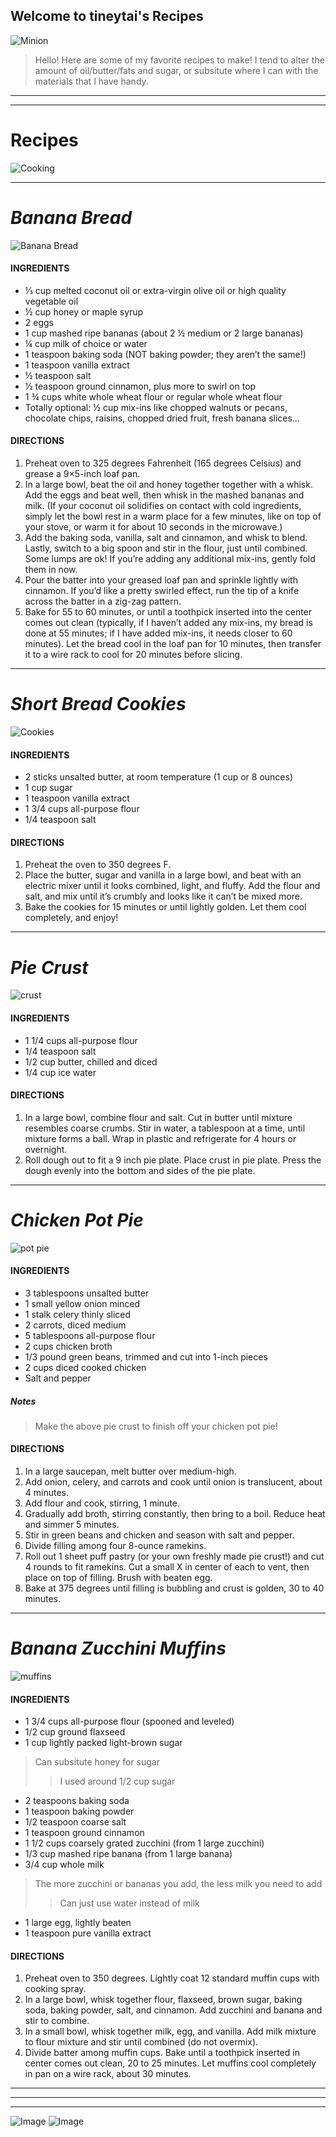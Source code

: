 ## Welcome to tineytai's Recipes

![Minion](https://s-media-cache-ak0.pinimg.com/736x/48/bd/3f/48bd3f6e928d7cb4b8d499cb0f96b8a8--despicable-minions-funny-minion.jpg)

> Hello! Here are some of my favorite recipes to make! I tend to alter the amount of oil/butter/fats and sugar, or subsitute where I can with the materials that I have handy.

* * *
* * *

# Recipes
![Cooking](https://encrypted-tbn0.gstatic.com/images?q=tbn:ANd9GcQaIyz-8jkJYvB937us09-yD37T14deWP2043wlisS2TFSRodISKQ)
* * *

# _Banana Bread_
![Banana Bread](http://hiddenponies.com/wp-content/uploads/2016/08/5-banana-loaf-7-900x732.jpg)

#### INGREDIENTS
* ⅓ cup melted coconut oil or extra-virgin olive oil or high quality vegetable oil
* ½ cup honey or maple syrup
* 2 eggs
* 1 cup mashed ripe bananas (about 2 ½ medium or 2 large bananas)
* ¼ cup milk of choice or water
* 1 teaspoon baking soda (NOT baking powder; they aren’t the same!)
* 1 teaspoon vanilla extract
* ½ teaspoon salt
* ½ teaspoon ground cinnamon, plus more to swirl on top
* 1 ¾ cups white whole wheat flour or regular whole wheat flour
* Totally optional: ½ cup mix-ins like chopped walnuts or pecans, chocolate chips, raisins, chopped dried fruit, fresh banana slices…

#### DIRECTIONS
1. Preheat oven to 325 degrees Fahrenheit (165 degrees Celsius) and grease a 9×5-inch loaf pan.
2. In a large bowl, beat the oil and honey together together with a whisk. Add the eggs and beat well, then whisk in the mashed bananas and milk. (If your coconut oil solidifies on contact with cold ingredients, simply let the bowl rest in a warm place for a few minutes, like on top of your stove, or warm it for about 10 seconds in the microwave.)
3. Add the baking soda, vanilla, salt and cinnamon, and whisk to blend. Lastly, switch to a big spoon and stir in the flour, just until combined. Some lumps are ok! If you’re adding any additional mix-ins, gently fold them in now.
4. Pour the batter into your greased loaf pan and sprinkle lightly with cinnamon. If you’d like a pretty swirled effect, run the tip of a knife across the batter in a zig-zag pattern.
5. Bake for 55 to 60 minutes, or until a toothpick inserted into the center comes out clean (typically, if I haven’t added any mix-ins, my bread is done at 55 minutes; if I have added mix-ins, it needs closer to 60 minutes). Let the bread cool in the loaf pan for 10 minutes, then transfer it to a wire rack to cool for 20 minutes before slicing.

* * *

# _Short Bread Cookies_
![Cookies](https://imagesvc.timeincapp.com/v3/mm/image?url=https%3A%2F%2Fcdn-image.foodandwine.com%2Fsites%2Fdefault%2Ffiles%2Fstyles%2Fmedium_2x%2Fpublic%2F2012-r-xl-lemon-shortbread-cookies.jpg%3Fitok%3DA0k-AmtD&w=700&q=85)

#### INGREDIENTS
* 2 sticks unsalted butter, at room temperature (1 cup or 8 ounces)
* 1 cup sugar
* 1 teaspoon vanilla extract
* 1 3/4 cups all-purpose flour
* 1/4 teaspoon salt

#### DIRECTIONS
1. Preheat the oven to 350 degrees F.
2. Place the butter, sugar and vanilla in a large bowl, and beat with an electric mixer until it looks combined, light, and fluffy. Add the flour and salt, and mix until it’s crumbly and looks like it can’t be mixed more.  
3. Bake the cookies for 15 minutes or until lightly golden. Let them cool completely, and enjoy!

* * *

# _Pie Crust_
![crust](https://images-gmi-pmc.edge-generalmills.com/2baa8b57-d500-4a7f-8eeb-26634931a8fa.jpg)

#### INGREDIENTS
* 1 1/4 cups all-purpose flour
* 1/4 teaspoon salt
* 1/2 cup butter, chilled and diced
* 1/4 cup ice water

#### DIRECTIONS
1. In a large bowl, combine flour and salt. Cut in butter until mixture resembles coarse crumbs. Stir in water, a tablespoon at a time, until mixture forms a ball. Wrap in plastic and refrigerate for 4 hours or overnight.
2. Roll dough out to fit a 9 inch pie plate. Place crust in pie plate. Press the dough evenly into the bottom and sides of the pie plate.

* * *

# _Chicken Pot Pie_
![pot pie](https://encrypted-tbn0.gstatic.com/images?q=tbn:ANd9GcT3OJ1BN3X76AwCqMN4zep4-z58KInms_C9uYn24D4Sr0_9dHtk)

#### INGREDIENTS
* 3 tablespoons unsalted butter
* 1 small yellow onion minced
* 1 stalk celery thinly sliced
* 2 carrots, diced medium
* 5 tablespoons all-purpose flour
* 2 cups chicken broth
* 1/3 pound green beans, trimmed and cut into 1-inch pieces
* 2 cups diced cooked chicken
* Salt and pepper

##### Notes
> Make the above pie crust to finish off your chicken pot pie!

#### DIRECTIONS
1. In a large saucepan, melt butter over medium-high. 
2. Add onion, celery, and carrots and cook until onion is translucent, about 4 minutes. 
3. Add flour and cook, stirring, 1 minute. 
4. Gradually add broth, stirring constantly, then bring to a boil. Reduce heat and simmer 5 minutes. 
5. Stir in green beans and chicken and season with salt and pepper.
6. Divide filling among four 8-ounce ramekins. 
7. Roll out 1 sheet puff pastry (or your own freshly made pie crust!) and cut 4 rounds to fit ramekins. Cut a small X in center of each to vent, then place on top of filling. Brush with beaten egg. 
8. Bake at 375 degrees until filling is bubbling and crust is golden, 30 to 40 minutes.

***

# _Banana Zucchini Muffins_
![muffins](https://encrypted-tbn0.gstatic.com/images?q=tbn:ANd9GcT4cBcCbsmtl9qYE9otADkwjQuHZtvVEWEfnGxaB0OuKbIwMbQI)

#### INGREDIENTS
* 1 3/4 cups all-purpose flour (spooned and leveled)
* 1/2 cup ground flaxseed
* 1 cup lightly packed light-brown sugar
> Can subsitute honey for sugar
> > I used around 1/2 cup sugar
* 2 teaspoons baking soda
* 1 teaspoon baking powder
* 1/2 teaspoon coarse salt
* 1 teaspoon ground cinnamon
* 1 1/2 cups coarsely grated zucchini (from 1 large zucchini)
* 1/3 cup mashed ripe banana (from 1 large banana)
* 3/4 cup whole milk
> The more zucchini or bananas you add, the less milk you need to add
> > Can just use water instead of milk
* 1 large egg, lightly beaten
* 1 teaspoon pure vanilla extract


#### DIRECTIONS
1. Preheat oven to 350 degrees. Lightly coat 12 standard muffin cups with cooking spray. 
2. In a large bowl, whisk together flour, flaxseed, brown sugar, baking soda, baking powder, salt, and cinnamon. Add zucchini and banana and stir to combine. 
3. In a small bowl, whisk together milk, egg, and vanilla. Add milk mixture to flour mixture and stir until combined (do not overmix).
4. Divide batter among muffin cups. Bake until a toothpick inserted in center comes out clean, 20 to 25 minutes. Let muffins cool completely in pan on a wire rack, about 30 minutes.

* * *
* * *
* * *

![Image](https://encrypted-tbn0.gstatic.com/images?q=tbn:ANd9GcQtsMw9bT31moTaon7Ud0-0P_x54hkSkdbKxNAYM6QkcHHh0eOO)      ![Image](https://encrypted-tbn0.gstatic.com/images?q=tbn:ANd9GcS2T_he5g1zysLhtBqn4hcbJS9ICGztucLi_0SzEaIfGKxo22wXlg)

